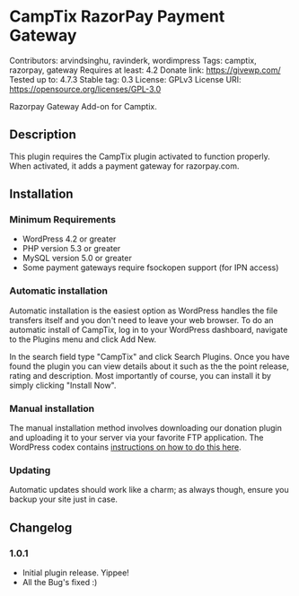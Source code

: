 # CampTix RazorPay Payment Gateway #
Contributors: arvindsinghu, ravinderk, wordimpress
Tags: camptix, razorpay, gateway
Requires at least: 4.2
Donate link: https://givewp.com/
Tested up to: 4.7.3
Stable tag: 0.3
License: GPLv3
License URI: https://opensource.org/licenses/GPL-3.0

Razorpay Gateway Add-on for Camptix.

## Description ##

This plugin requires the CampTix plugin activated to function properly. When activated, it adds a payment gateway for razorpay.com.

## Installation ##

### Minimum Requirements ###

* WordPress 4.2 or greater
* PHP version 5.3 or greater
* MySQL version 5.0 or greater
* Some payment gateways require fsockopen support (for IPN access)

### Automatic installation ###

Automatic installation is the easiest option as WordPress handles the file transfers itself and you don't need to leave your web browser. To do an automatic install of CampTix, log in to your WordPress dashboard, navigate to the Plugins menu and click Add New.

In the search field type "CampTix" and click Search Plugins. Once you have found the plugin you can view details about it such as the the point release, rating and description. Most importantly of course, you can install it by simply clicking "Install Now".

### Manual installation ###

The manual installation method involves downloading our donation plugin and uploading it to your server via your favorite FTP application. The WordPress codex contains [instructions on how to do this here](http://codex.wordpress.org/Managing_Plugins#Manual_Plugin_Installation).

### Updating ###

Automatic updates should work like a charm; as always though, ensure you backup your site just in case.

## Changelog ##

### 1.0.1 ###
* Initial plugin release. Yippee!
* All the Bug's fixed :)
